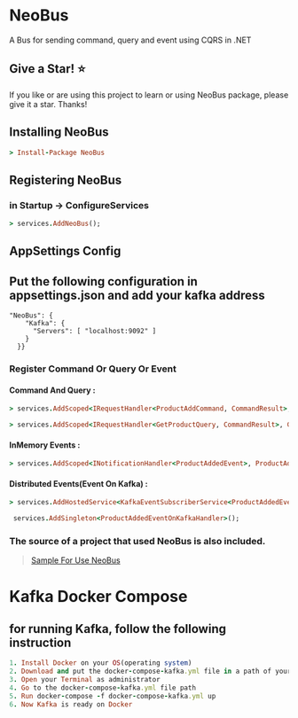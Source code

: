 # NeoBus
A Bus for sending command, query and event using CQRS in .NET

## Give a Star! ⭐
If you like or are using this project to learn or using NeoBus package, please give it a star. Thanks!

## Installing NeoBus

```ruby
> Install-Package NeoBus
```

## Registering NeoBus
### in Startup -> ConfigureServices

```ruby
> services.AddNeoBus();
```
## AppSettings Config
## Put the following configuration in appsettings.json and add your kafka address
```
"NeoBus": {
    "Kafka": {
      "Servers": [ "localhost:9092" ]
    }
  }}
  ```

### Register Command Or Query Or Event

#### Command And Query :
```ruby
> services.AddScoped<IRequestHandler<ProductAddCommand, CommandResult>, ProductAddCommandHandler>();

> services.AddScoped<IRequestHandler<GetProductQuery, CommandResult>, GetProductQueryHandler>();
```

#### InMemory Events :
```ruby
> services.AddScoped<INotificationHandler<ProductAddedEvent>, ProductAddedEventHandler>();
```

#### Distributed Events(Event On Kafka) :
```ruby
> services.AddHostedService<KafkaEventSubscriberService<ProductAddedEventOnKafka, ProductAddedEventOnKafkaHandler>>();

 services.AddSingleton<ProductAddedEventOnKafkaHandler>();
```

### The source of a project that used NeoBus is also included.

> [Sample For Use NeoBus](https://github.com/omid-ahmadpour/NeoBus/tree/main/Sample/SampleForUseNeoBus)

# Kafka Docker Compose
  ## for running Kafka, follow the following instruction
  
  ```ruby
  1. Install Docker on your OS(operating system)
  2. Download and put the docker-compose-kafka.yml file in a path of your OS(There is inside the project solution)
  3. Open your Terminal as administrator
  4. Go to the docker-compose-kafka.yml file path
  5. Run docker-compose -f docker-compose-kafka.yml up
  6. Now Kafka is ready on Docker
   ```
